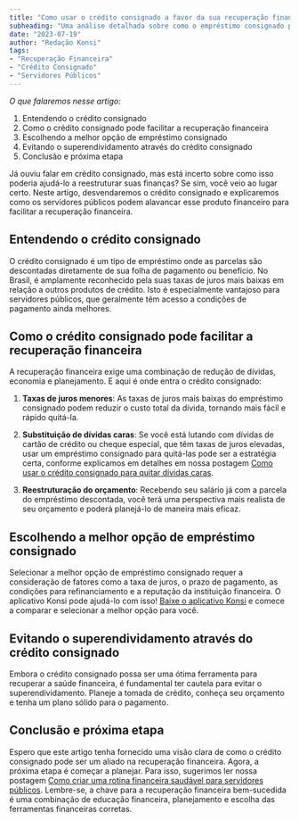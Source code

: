 ```yaml
---
title: "Como usar o crédito consignado a favor da sua recuperação financeira"
subheading: "Uma análise detalhada sobre como o empréstimo consignado pode auxiliar na recuperação financeira dos servidores públicos brasileiros."
date: "2023-07-19"
author: "Redação Konsi"
tags:
- "Recuperação Financeira"
- "Crédito Consignado"
- "Servidores Públicos"
---
```


_O que falaremos nesse artigo:_ 

1. Entendendo o crédito consignado 
2. Como o crédito consignado pode facilitar a recuperação financeira 
3. Escolhendo a melhor opção de empréstimo consignado 
4. Evitando o superendividamento através do crédito consignado 
5. Conclusão e próxima etapa 

Já ouviu falar em crédito consignado, mas está incerto sobre como isso poderia ajudá-lo a reestruturar suas finanças? Se sim, você veio ao lugar certo. Neste artigo, desvendaremos o crédito consignado e explicaremos como os servidores públicos podem alavancar esse produto financeiro para facilitar a recuperação financeira. 

## Entendendo o crédito consignado 

O crédito consignado é um tipo de empréstimo onde as parcelas são descontadas diretamente de sua folha de pagamento ou benefício. No Brasil, é amplamente reconhecido pela suas taxas de juros mais baixas em relação a outros produtos de crédito. Isto é especialmente vantajoso para servidores públicos, que geralmente têm acesso a condições de pagamento ainda melhores. 

## Como o crédito consignado pode facilitar a recuperação financeira 

A recuperação financeira exige uma combinação de redução de dívidas, economia e planejamento. E aqui é onde entra o crédito consignado:

1. **Taxas de juros menores**: As taxas de juros mais baixas do empréstimo consignado podem reduzir o custo total da dívida, tornando mais fácil e rápido quitá-la.

2. **Substituição de dívidas caras**: Se você está lutando com dívidas de cartão de crédito ou cheque especial, que têm taxas de juros elevadas, usar um empréstimo consignado para quitá-las pode ser a estratégia certa, conforme explicamos em detalhes em nossa postagem [Como usar o crédito consignado para quitar dívidas caras](https://www.konsi.com.br/postagens/como-usar-o-crdito-consignado-para-quitar-dvidas-caras).

3. **Reestruturação do orçamento**: Recebendo seu salário já com a parcela do empréstimo descontada, você terá uma perspectiva mais realista de seu orçamento e poderá planejá-lo de maneira mais eficaz.

## Escolhendo a melhor opção de empréstimo consignado 

Selecionar a melhor opção de empréstimo consignado requer a consideração de fatores como a taxa de juros, o prazo de pagamento, as condições para refinanciamento e a reputação da instituição financeira. O aplicativo Konsi pode ajudá-lo com isso! [Baixe o aplicativo Konsi](https://www.konsi.com.br/downloadapp) e comece a comparar e selecionar a melhor opção para você.

## Evitando o superendividamento através do crédito consignado 

Embora o crédito consignado possa ser uma ótima ferramenta para recuperar a saúde financeira, é fundamental ter cautela para evitar o superendividamento. Planeje a tomada de crédito, conheça seu orçamento e tenha um plano sólido para o pagamento. 

## Conclusão e próxima etapa 

Espero que este artigo tenha fornecido uma visão clara de como o crédito consignado pode ser um aliado na recuperação financeira. Agora, a próxima etapa é começar a planejar. Para isso, sugerimos ler nossa postagem [Como criar uma rotina financeira saudável para servidores públicos](https://www.konsi.com.br/postagens/como-criar-uma-rotina-financeira-saudvel-para-servidores-pblicos).
Lembre-se, a chave para a recuperação financeira bem-sucedida é uma combinação de educação financeira, planejamento e escolha das ferramentas financeiras corretas.